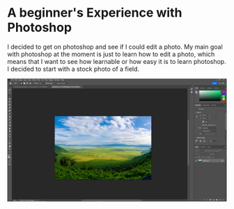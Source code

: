 # A beginner's Experience with Photoshop

I decided to get on photoshop and see if I could edit a photo. My main goal with photoshop at the moment is just to learn how to edit a photo, which means that I want to see how learnable or how easy it is to learn photoshop. I decided to start with a stock photo of a field. 

![InitialPhoto](InitialPhoto.png)




